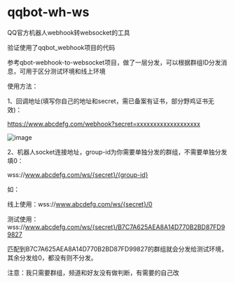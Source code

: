 ﻿# qqbot-wh-ws
 
QQ官方机器人webhook转websocket的工具

验证使用了qqbot_webhook项目的代码

参考qbot-webhook-to-websocket项目，做了一层分发，可以根据群组ID分发消息，可用于区分测试环境和线上环境

使用方法：

1、回调地址(填写你自己的地址和secret，需已备案有证书，部分野鸡证书无效)：

https://www.abcdefg.com/webhook?secret=xxxxxxxxxxxxxxxxxxx

![image](https://github.com/user-attachments/assets/2a0ba6b8-e3b6-4239-afd1-7c8859605a82)

2、机器人socket连接地址，group-id为你需要单独分发的群组，不需要单独分发填0：

wss://www.abcdefg.com/ws/{secret}/{group-id}

如：

线上使用：wss://www.abcdefg.com/ws/{secret}/0

测试使用：wss://www.abcdefg.com/ws/{secret}/B7C7A625AEA8A14D770B2BD87FD99827

匹配到B7C7A625AEA8A14D770B2BD87FD99827的群组就会分发给测试环境，其余分发给0，都没有则不分发。


注意：我只需要群组，频道和好友没有做判断，有需要的自己改
